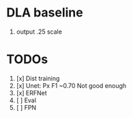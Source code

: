 DLA baseline
==
1. output .25 scale


TODOs
==
1. [x] Dist training
2. [x] Unet: Px F1 ~0.70 Not good enough
3. [x] ERFNet
4. [ ] Eval
5. [ ] FPN

